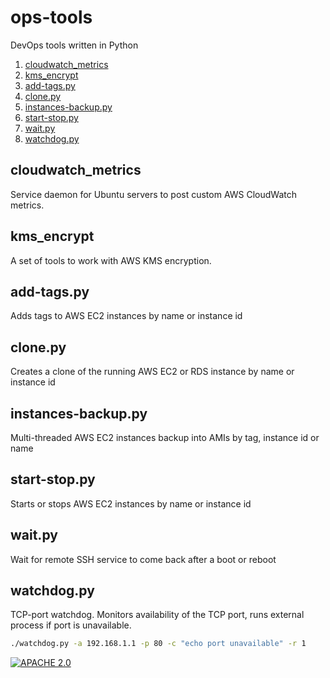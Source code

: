 # ops-tools
DevOps tools written in Python
1. [cloudwatch_metrics](cloudwatch_metrics/)
2. [kms_encrypt](kms_encrypt/)
3. [add-tags.py](#add-tagspy)
4. [clone.py](#clonepy)
5. [instances-backup.py](#instances-backuppy)
6. [start-stop.py](#start-stoppy)
7. [wait.py](#waitpy)
8. [watchdog.py](#watchdogpy)


## cloudwatch_metrics
Service daemon for Ubuntu servers to post custom AWS CloudWatch metrics.

## kms_encrypt
A set of tools to work with AWS KMS encryption.

## add-tags.py
Adds tags to AWS EC2 instances by name or instance id

## clone.py
Creates a clone of the running AWS EC2 or RDS instance by name or instance id

## instances-backup.py
Multi-threaded AWS EC2 instances backup into AMIs by tag, instance id or name

## start-stop.py
Starts or stops AWS EC2 instances by name or instance id

## wait.py

Wait for remote SSH service to come back after a boot or reboot

## watchdog.py
TCP-port watchdog. Monitors availability of the TCP port, runs external process if port is unavailable.
```bash
./watchdog.py -a 192.168.1.1 -p 80 -c "echo port unavailable" -r 1
```


[![APACHE 2.0](https://img.shields.io/badge/License-Apache%202.0-brightgreen.svg?longCache=true&style=for-the-badge)](LICENSE)
